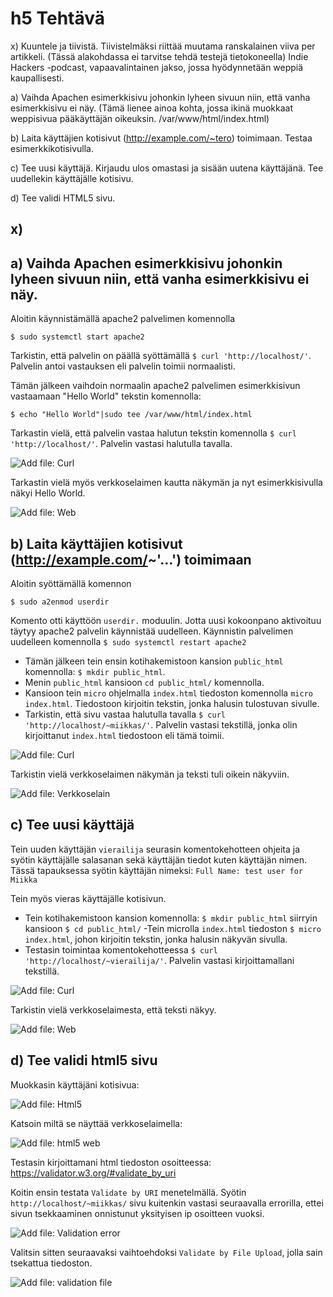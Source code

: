 # h5 Tehtävä

x) Kuuntele ja tiivistä. Tiivistelmäksi riittää muutama ranskalainen viiva per artikkeli. (Tässä alakohdassa ei tarvitse tehdä testejä tietokoneella)
Indie Hackers -podcast, vapaavalintainen jakso, jossa hyödynnetään weppiä kaupallisesti.

a) Vaihda Apachen esimerkkisivu johonkin lyheen sivuun niin, että vanha esimerkkisivu ei näy. (Tämä lienee ainoa kohta, jossa ikinä muokkaat weppisivua pääkäyttäjän oikeuksin. /var/www/html/index.html)

b) Laita käyttäjien kotisivut (http://example.com/~tero) toimimaan. Testaa esimerkkikotisivulla.

c) Tee uusi käyttäjä. Kirjaudu ulos omastasi ja sisään uutena käyttäjänä. Tee uudellekin käyttäjälle kotisivu.

d) Tee validi HTML5 sivu.

## x) 

## a) Vaihda Apachen esimerkkisivu johonkin lyheen sivuun niin, että vanha esimerkkisivu ei näy.

Aloitin käynnistämällä apache2 palvelimen komennolla

    $ sudo systemctl start apache2
   
Tarkistin, että palvelin on päällä syöttämällä ``$ curl 'http://localhost/'``. Palvelin antoi vastauksen eli palvelin toimii normaalisti.

Tämän jälkeen vaihdoin normaalin apache2 palvelimen esimerkkisivun vastaamaan "Hello World" tekstin komennolla:

    $ echo "Hello World"|sudo tee /var/www/html/index.html
    
Tarkastin vielä, että palvelin vastaa halutun tekstin komennolla ``$ curl 'http://localhost/'``. Palvelin vastasi halutulla tavalla. 

![Add file: Curl](curl-helloworld.png)

Tarkastin vielä myös verkkoselaimen kautta näkymän ja nyt esimerkkisivulla näkyi Hello World.

![Add file: Web](web-helloworld.png)

## b) Laita käyttäjien kotisivut (http://example.com/~'...') toimimaan

Aloitin syöttämällä komennon

    $ sudo a2enmod userdir
   
Komento otti käyttöön ``userdir.`` moduulin. Jotta uusi kokoonpano aktivoituu täytyy apache2 palvelin käynnistää uudelleen. Käynnistin palvelimen uudelleen komennolla ``$ sudo systemctl restart apache2``

- Tämän jälkeen tein ensin kotihakemistoon kansion ``public_html`` komennolla: ``$ mkdir public_html``. 
- Menin ``public_html`` kansioon ``cd public_html/`` komennolla. 
- Kansioon tein ``micro`` ohjelmalla ``index.html`` tiedoston komennolla ``micro index.html``. Tiedostoon kirjoitin tekstin, jonka halusin tulostuvan sivulle. 
- Tarkistin, että sivu vastaa halutulla tavalla ``$ curl 'http://localhost/~miikkas/'``. Palvelin vastasi tekstillä, jonka olin kirjoittanut ``index.html`` tiedostoon eli tämä toimii.

![Add file: Curl](web-helloms.png)

Tarkistin vielä verkkoselaimen näkymän ja teksti tuli oikein näkyviin.

![Add file: Verkkoselain](curl-helloms.png)

## c) Tee uusi käyttäjä

Tein uuden käyttäjän ``vierailija`` seurasin komentokehotteen ohjeita ja syötin käyttäjälle salasanan sekä käyttäjän tiedot kuten käyttäjän nimen. Tässä tapauksessa syötin käyttäjän nimeksi: ``Full Name: test user for Miikka``

Tein myös vieras käyttäjälle kotisivun. 

- Tein kotihakemistoon kansion komennolla: ``$ mkdir public_html`` siirryin kansioon ``$ cd public_html/``
-Tein microlla ``index.html`` tiedoston ``$ micro index.html``, johon kirjoitin tekstin, jonka halusin näkyvän sivulla.
- Testasin toimintaa komentokehotteessa ``$ curl 'http://localhost/~vierailija/'``. Palvelin vastasi kirjoittamallani tekstillä.

![Add file: Curl](curl-hello-vierailija.png)

Tarkistin vielä verkkoselaimesta, että teksti näkyy.

![Add file: Web](web-hello-vierailija.png)

## d) Tee validi html5 sivu

Muokkasin käyttäjäni kotisivua:

![Add file: Html5](console-html5.png)

Katsoin miltä se näyttää verkkoselaimella:

![Add file: html5 web](web-html5.png)

Testasin kirjoittamani html tiedoston osoitteessa: https://validator.w3.org/#validate_by_uri 

Koitin ensin testata ``Validate by URI`` menetelmällä. Syötin ``http://localhost/~miikkas/`` sivu kuitenkin vastasi seuraavalla errorilla, ettei sivun tsekkaaminen onnistunut yksityisen ip osoitteen vuoksi.

![Add file: Validation error](validation-error.png)

Valitsin sitten seuraavaksi vaihtoehdoksi ``Validate by File Upload``, jolla sain tsekattua tiedoston.

![Add file: validation file](validation-file.png)
